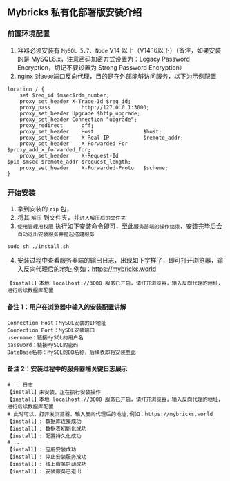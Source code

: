 ## Mybricks 私有化部署版安装介绍

### 前置环境配置

1. 容器必须安装有 `MySQL 5.7`、`Node` V14 以上（V14.16以下）（备注，如果安装的是 MySQL8.x，注意密码加密方式设置为：Legacy Password Encryption，切记不要设置为 Strong Password Encryption）
2. nginx 对`3000`端口反向代理，目的是在外部能够访问服务，以下为示例配置

```
location / {
    set $req_id $msec$rdm_number;
    proxy_set_header X-Trace-Id $req_id;
    proxy_pass          http://127.0.0.1:3000;
    proxy_set_header Upgrade $http_upgrade;
    proxy_set_header Connection "upgrade";
    proxy_redirect      off;
    proxy_set_header    Host                $host;
    proxy_set_header    X-Real-IP           $remote_addr;
    proxy_set_header    X-Forwarded-For     $proxy_add_x_forwarded_for;
    proxy_set_header    X-Request-Id        $pid-$msec-$remote_addr-$request_length;
    proxy_set_header    X-Forwarded-Proto   $scheme;
}
```

### 开始安装

1. 拿到安装的 `zip` 包，
2. 将其 `解压` 到文件夹，并`进入解压后的文件夹`
3. `使用管理用权限` 执行如下安装命令即可，至此`服务器端的操作结束`，安装完毕后会`自动退出安装服务并拉起搭建服务`

```shell
sudo sh ./install.sh
```

4. 安装过程中查看服务器端的输出日志，出现如下字样了，即可打开浏览器，输入反向代理后的地址,例如：https://mybricks.world

```shell
【install】本地 localhost://3000 服务已开启，请打开浏览器，输入反向代理的地址，进行后续数据库配置
```

#### 备注 1：用户在浏览器中输入的安装配置讲解

```
Connection Host：MySQL安装的IP地址
Connection Port：MySQL安装端口
username：链接MySQL的用户名
password：链接MySQL的密码
DateBase名称：MySQL的DB名称，后续表即将安装至此
```

#### 备注 2：安装过程中的服务器端关键日志展示

```shell
# ...日志
【install】未安装，正在执行安装操作
【install】本地 localhost://3000 服务已开启，请打开浏览器，输入反向代理的地址，进行后续数据库配置
# 此时可以，打开发浏览器，输入反向代理后的地址,例如：https://mybricks.world
【install】: 数据库连接成功
【install】: 数据表初始化成功
【install】: 配置持久化成功
# ...
【install】: 应用安装成功
【install】: 停止安装服务成功
【install】: 线上服务启动成功
【install】: 安装服务已退出
```
